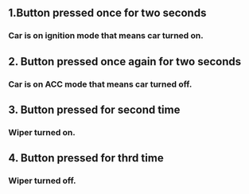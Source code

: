 ## 1.Button pressed once for two seconds
### Car is on ignition mode that means car turned on.
## 2. Button pressed once again for two seconds
### Car is on ACC mode that means car turned off.
## 3. Button pressed for second time
### Wiper turned on.
## 4. Button pressed for thrd time
### Wiper turned off.
